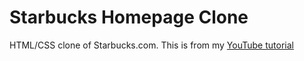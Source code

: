 # Starbucks Homepage Clone

HTML/CSS clone of Starbucks.com. This is from my [YouTube tutorial](https://youtu.be/x_n2FGNsm0o)
